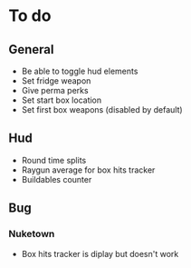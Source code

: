 # **To do**

## **General**

- Be able to toggle hud elements
- Set fridge weapon
- Give perma perks
- Set start box location
- Set first box weapons (disabled by default)

## **Hud**

- Round time splits
- Raygun average for box hits tracker
- Buildables counter

## **Bug**

### **Nuketown**

- Box hits tracker is diplay but doesn't work